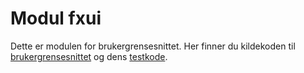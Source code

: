 # Modul fxui

Dette er modulen for brukergrensesnittet. Her finner du kildekoden til [brukergrensesnittet](treningsapp/fxui/src/main/java/treningsapp/ui) og dens [testkode](treningsapp/fxui/src/test/java/treningsapp/ui).